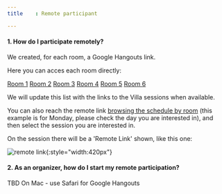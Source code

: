 ```yaml
---
title    : Remote participant

---
```


#### 1. **How do I participate remotely?**

We created, for each room, a Google Hangouts link.

Here you can acces each room directly: <!--- these all need recreating for 2018-->

[Room 1](https://hangouts.google.com/hangouts/_/owasp.org/summit-room-1)
[Room 2](https://hangouts.google.com/hangouts/_/owasp.org/summit-room-2)
[Room 3](https://hangouts.google.com/hangouts/_/owasp.org/summit-room-3)
[Room 4](https://hangouts.google.com/hangouts/_/owasp.org/summit-room-4)
[Room 5](https://hangouts.google.com/hangouts/_/owasp.org/summit-room-5)
[Room 6](https://hangouts.google.com/hangouts/_/owasp.org/summit-room-6)

We will update this list with the links to the Villa sessions when available.

You can also reach the remote link [browsing the schedule by room](https://owaspsummit.org/pages/schedule/by-room/Mon.html) <!--- these all need recreating for 2018-->
(this example is for Monday, please check the day you are interested in), and then select the session you are interested in.

On the session there will be a 'Remote Link' shown, like this one:

![remote link](http://i.imgur.com/PODBmt2.png){:style="width:420px"} <!--- these all need recreating for 2018-->


#### 2. **As an organizer, how do I start my remote participation?**

TBD
On Mac - use Safari for Google Hangouts
